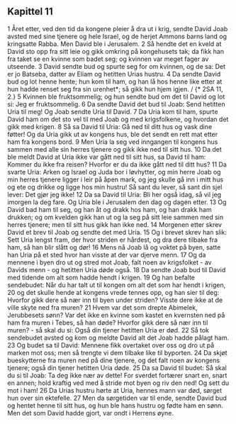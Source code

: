 ## Kapittel 11

1 Året etter, ved den tid da kongene pleier å dra ut i krig, sendte David Joab avsted med sine tjenere og hele Israel, og de herjet Ammons barns land og kringsatte Rabba. Men David ble i Jerusalem.
2 Så hendte det en kveld at David sto opp fra sitt leie og gikk omkring på kongehusets tak; da fikk han fra taket se en kvinne som badet seg; og kvinnen var meget fager av utseende.
3 David sendte bud og spurte seg for om kvinnen, og de sa: Det er jo Batseba, datter av Eliam og hetitten Urias hustru.
4 Da sendte David bud og lot henne hente; hun kom til ham, og han lå hos henne like etter at hun hadde renset seg fra sin urenhet*; så gikk hun hjem igjen. / {* 2SA 11, 2.}
5 Kvinnen ble fruktsommelig; og hun sendte bud om det til David og lot si: Jeg er fruktsommelig.
6 Da sendte David det bud til Joab: Send hetitten Uria til meg! Og Joab sendte Uria til David.
7 Da Uria kom til ham, spurte David ham om det sto vel til med Joab og med krigsfolkene, og hvordan det gikk med krigen.
8 Så sa David til Uria: Gå ned til ditt hus og vask dine føtter! Og da Uria gikk ut av kongens hus, ble det sendt en rett mat etter ham fra kongens bord.
9 Men Uria la seg ved inngangen til kongens hus sammen med alle sin herres tjenere og gikk ikke ned til sitt hus.
10 Da det ble meldt David at Uria ikke var gått ned til sitt hus, sa David til ham: Kommer du ikke fra reisen? Hvorfor er du da ikke gått ned til ditt hus?
11 Da svarte Uria: Arken og Israel og Juda bor i løvhytter, og min herre Joab og min herres tjenere ligger i leir på åpen mark, og jeg skulle gå inn i mitt hus og ete og drikke og ligge hos min hustru! Så sant du lever, så sant din sjel lever: Det gjør jeg ikke!
12 Da sa David til Uria: Bli her også idag, så vil jeg imorgen la deg fare. Og Uria ble i Jerusalem den dag og dagen etter.
13 Og David bad ham til seg, og han åt og drakk hos ham, og han drakk ham drukken; og om kvelden gikk han ut og la seg på sitt leie sammen med sin herres tjenere; men til sitt hus gikk han ikke ned.
14 Morgenen etter skrev David et brev til Joab og sendte det med Uria.
15 Og i brevet skrev han slik: Sett Uria lengst fram, der hvor striden er hårdest, og dra dere tilbake fra ham, så han blir slått og dør!
16 Mens nå Joab lå og voktet på byen, satte han Uria på et sted hvor han visste at der var djerve menn.
17 Og da mennene i byen dro ut og stred mot Joab, falt noen av krigsfolket - av Davids menn - og hetitten Uria døde også.
18 Da sendte Joab bud til David med tidende om alt som hadde hendt i krigen.
19 Og han befalte sendebudet: Når du har talt ut til kongen om alt det som har hendt i krigen,
20 og det skulle hende at kongens vrede tennes opp, og han sier til deg: Hvorfor gikk dere så nær inn til byen under striden? Visste dere ikke at de ville skyte ned fra muren?
21 Hvem var det som drepte Abimelek, Jerubbesets sønn? Var det ikke en kvinne som kastet en kvernsten ned på ham fra muren i Tebes, så han døde? Hvorfor gikk dere så nær inn til muren? - så skal du si: Også din tjener hetitten Uria er død.
22 Så tok sendebudet avsted og kom og meldte David alt det Joab hadde pålagt ham.
23 Og budet sa til David: Mennene fikk overtaket over oss og dro ut på marken mot oss; men så trengte vi dem tilbake like til byporten.
24 Da skjøt bueskytterne fra muren ned på dine tjenere, og det falt noen av kongens tjenere; også din tjener hetitten Uria døde.
25 Da sa David til budet: Så skal du si til Joab: Ta deg ikke nær av dette! For sverdet fortærer snart en, snart en annen; hold kraftig ved med å stride mot byen og riv den ned! Og sett du mot i ham!
26 Da Urias hustru hørte at Uria, hennes mann var død, sørget hun over sin ektefelle.
27 Men da sørgetiden var til ende, sendte David bud og hentet henne til sitt hus, og hun ble hans hustru og fødte ham en sønn. Men det som David hadde gjort, var ondt i Herrens øyne.
